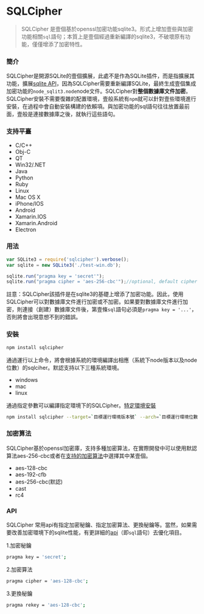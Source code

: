 # SQLCipher
> SQLCipher 是壹個基於openssl加密功能sqlite3。形式上增加壹些與加密功能相關`sql`語句；本質上是壹個經過重新編譯的sqlite3，不破壞原有功能，僅僅增添了加密特性。

### 簡介
SQLCipher是開源SQLite的壹個擴展，此處不是作為SQLite插件，而是指擴展其功能，擴展[sqlite API](https://github.com/mapbox/node-sqlite3/wiki/API)，因為SQLCipher需要重新編譯SQLite，最終生成壹個集成加密功能的`node_sqlit3.node`node文件。SQLCipher對**整個數據庫文件加密**。SQLCipher安裝不需要復雜的配置環境，壹般系統有`npm`就可以針對壹些環境進行安裝，在過程中會自動安裝構建的依賴項。與加密功能的sql語句往往放置最前面，壹般是連接數據庫之後，就執行這些語句。

### 支持平臺
 * C/C++
 * Obj-C
 * QT
 * Win32/.NET
 * Java
 * Python
 * Ruby
 * Linux
 * Mac OS X
 * iPhone/IOS
 * Android
 * Xamarin.IOS
 * Xamarin.Android
 * Electron



### 用法

```javascript
var SQLite3 = require('sqlcipher').verbose();
var sqlite = new SQLite3('./test-win.db');

sqlite.run("pragma key = 'secret'");
sqlite.run("pragma cipher = 'aes-256-cbc'");//optional, default cipher be eqaul to 'aes-256-cbc'
```
註意：SQLCipher該插件是在sqlite3的基礎上增添了加密功能。因此，使用SQLCipher可以對數據庫文件進行加密或不加密。如果要對數據庫文件進行加密，則連接（創建）數據庫文件後，第壹條`sql`語句必須是`pragma key = '...'`，否則將會出現意想不到的錯誤。

### 安裝
```bash
npm install sqlcipher
```
通過運行以上命令，將會根據系統的環境編譯出相應（系統下node版本以及node位數）的sqlciher。默認支持以下三種系統環境。

- windows
- mac
- linux

通過指定參數可以編譯指定環境下的SQLCipher。[特定環境安裝](https://github.com/zhouchangsheng/sqlcipher/wiki/%E5%AE%89%E8%A3%85)
```bash
npm install sqlcipher --target=`目標運行環境版本號` --arch=`目標運行環境位數` --dist-url=`目標運行環境下載地址` --runtime=`目標運行環境`
```


### 加密算法
SQLCipher基於openssl加密庫，支持多種加密算法，在實際開發中可以使用默認算法aes-256-cbc或者在[支持的加密算法](https://github.com/zhouchangsheng/sqlcipher/wiki/%E5%8A%A0%E5%AF%86%E7%AE%97%E6%B3%95)中選擇其中某壹個。
* aes-128-cbc
* aes-192-cfb
* aes-256-cbc(默認)
* cast
* rc4

### API
SQLCipher 常用api有指定加密秘鑰、指定加密算法、更換秘鑰等。當然，如果需要改善加密環境下的sqlite性能，有更詳細的[api](https://www.zetetic.net/sqlcipher/sqlcipher-api/)（即`sql`語句）去優化項目。

1.加密秘鑰
```bash
pragma key = 'secret';
```

2.加密算法

```bash
pragma cipher = 'aes-128-cbc';
```

3.更換秘鑰

```bash
pragma rekey = 'aes-128-cbc';
```

